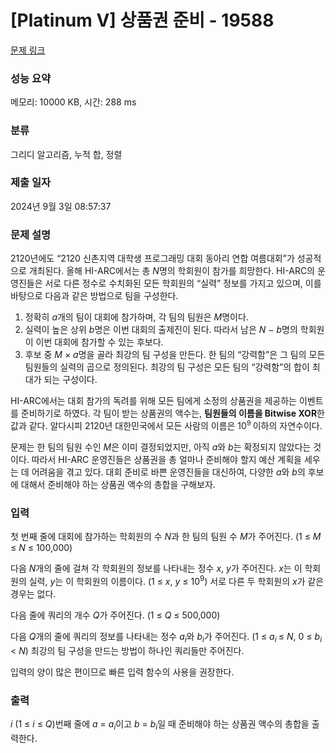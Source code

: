 # [Platinum V] 상품권 준비 - 19588 

[문제 링크](https://www.acmicpc.net/problem/19588) 

### 성능 요약

메모리: 10000 KB, 시간: 288 ms

### 분류

그리디 알고리즘, 누적 합, 정렬

### 제출 일자

2024년 9월 3일 08:57:37

### 문제 설명

<p>2120년에도 “2120 신촌지역 대학생 프로그래밍 대회 동아리 연합 여름대회”가 성공적으로 개최된다. 올해 HI-ARC에서는 총 <em>N</em>명의 학회원이 참가를 희망한다. HI-ARC의 운영진들은 서로 다른 정수로 수치화된 모든 학회원의 “실력” 정보를 가지고 있으며, 이를 바탕으로 다음과 같은 방법으로 팀을 구성한다.</p>

<ol>
	<li>정확히 <i>a</i>개의 팀이 대회에 참가하며, 각 팀의 팀원은 <em>M</em>명이다.</li>
	<li>실력이 높은 상위 <i>b</i>명은 이번 대회의 출제진이 된다. 따라서 남은 <em>N</em> − <em>b</em>명의 학회원이 이번 대회에 참가할 수 있는 후보다.</li>
	<li>후보 중 <em>M </em>× <i>a</i>명을 골라 최강의 팀 구성을 만든다. 한 팀의 “강력함”은 그 팀의 모든 팀원들의 실력의 곱으로 정의된다. 최강의 팀 구성은 모든 팀의 “강력함”의 합이 최대가 되는 구성이다.</li>
</ol>

<p>HI-ARC에서는 대회 참가의 독려를 위해 모든 팀에게 소정의 상품권을 제공하는 이벤트를 준비하기로 하였다. 각 팀이 받는 상품권의 액수는, <strong>팀원들의 이름을 Bitwise XOR</strong>한 값과 같다. 알다시피 2120년 대한민국에서 모든 사람의 이름은 10<sup><span style="font-size: 10.8333px;">9 </span></sup>이하의 자연수이다.</p>

<p>문제는 한 팀의 팀원 수인 <em>M</em>은 이미 결정되었지만, 아직 <em>a</em>와 <em>b</em>는 확정되지 않았다는 것이다. 따라서 HI-ARC 운영진들은 상품권을 총 얼마나 준비해야 할지 예산 계획을 세우는 데 어려움을 겪고 있다. 대회 준비로 바쁜 운영진들을 대신하여, 다양한 <em>a</em>와 <em>b</em>의 후보에 대해서 준비해야 하는 상품권 액수의 총합을 구해보자.</p>

### 입력 

 <p>첫 번째 줄에 대회에 참가하는 학회원의 수 <em>N</em>과 한 팀의 팀원 수 <em>M</em>가 주어진다. (1 ≤ <em>M</em> ≤ <em>N </em>≤ 100,000)</p>

<p>다음 <em>N</em>개의 줄에 걸쳐 각 학회원의 정보를 나타내는 정수 <i>x</i>, <i>y</i>가 주어진다. <i>x</i>는 이 학회원의 실력, <i>y</i>는 이 학회원의 이름이다. (1 ≤ <i>x</i>, <i>y</i> ≤ 10<sup>9</sup>) 서로 다른 두 학회원의 <em>x</em>가 같은 경우는 없다.</p>

<p>다음 줄에 쿼리의 개수 <em>Q</em>가 주어진다. (1 ≤ <em>Q</em> ≤ 500,000)</p>

<p>다음 <em>Q</em>개의 줄에 쿼리의 정보를 나타내는 정수 <em>a<sub>i</sub></em>와 <em>b<sub>i</sub></em>가 주어진다. (1 ≤ <em>a</em><sub><em>i</em> </sub>≤ <em>N</em>, 0 ≤ <em>b<sub>i </sub></em>< <em>N</em>) 최강의 팀 구성을 만드는 방법이 하나인 쿼리들만 주어진다.</p>

<p>입력의 양이 많은 편이므로 빠른 입력 함수의 사용을 권장한다.</p>

### 출력 

 <p><em>i </em>(1 ≤ <i>i </i>≤ <em>Q</em>)번째 줄에 <em>a</em> = <em>a<sub>i</sub></em>이고 <em>b</em> = <em>b<sub>i</sub></em>일 때 준비해야 하는 상품권 액수의 총합을 출력한다. </p>

